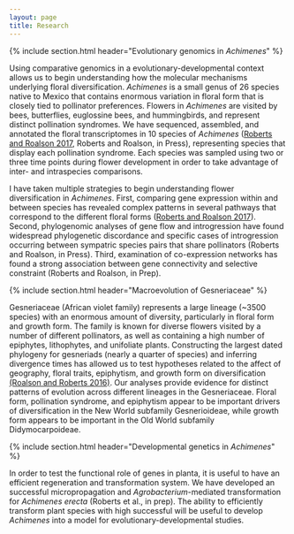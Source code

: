 ```yaml
---
layout: page
title: Research
---
```

{% include section.html header="Evolutionary genomics in <em>Achimenes</em>" %}

Using comparative genomics in a evolutionary-developmental context allows us to begin understanding how the molecular mechanisms underlying floral diversification. *Achimenes* is a small genus of 26 species native to Mexico that contains enormous variation in floral form that is closely tied to pollinator preferences. Flowers in _Achimenes_ are visited by bees, butterflies, euglossine bees, and hummingbirds, and represent distinct pollination syndromes. We have sequenced, assembled, and annotated the floral transcriptomes in 10 species of _Achimenes_ ([Roberts and Roalson 2017](https://bmcgenomics.biomedcentral.com/articles/10.1186/s12864-017-3623-8), Roberts and Roalson, in Press), representing species that display each pollination syndrome. Each species was sampled using two or three time points during flower development in order to take advantage of inter- and intraspecies comparisons.

I have taken multiple strategies to begin understanding flower diversification in _Achimenes_. First, comparing gene expression within and between species has revealed complex patterns in several pathways that correspond to the different floral forms ([Roberts and Roalson 2017](https://bmcgenomics.biomedcentral.com/articles/10.1186/s12864-017-3623-8)). Second, phylogenomic analyses of gene flow and introgression have found widespread phylogenetic discordance and specific cases of introgression occurring between sympatric species pairs that share pollinators (Roberts and Roalson, in Press). Third, examination of co-expression networks has found a strong association between gene connectivity and selective constraint (Roberts and Roalson, in Prep). 

{% include section.html header="Macroevolution of Gesneriaceae" %}

Gesneriaceae (African violet family) represents a large lineage (~3500 species) with an enormous amount of diversity, particularly in floral form and growth form. The family is known for diverse flowers visited by a number of different pollinators, as well as containing a high number of epiphytes, lithophytes, and unifoliate plants. Constructing the largest dated phylogeny for gesneriads (nearly a quarter of species) and inferring divergence times has allowed us to test hypotheses related to the affect of geography, floral traits, epiphytism, and growth form on diversification [(Roalson and Roberts 2016)](http://sysbio.oxfordjournals.org/content/65/4/662). Our analyses provide evidence for distinct patterns of evolution across different lineages in the Gesneriaceae. Floral form, pollination syndrome, and epiphytism appear to be important drivers of diversification in the New World subfamily Gesnerioideae, while growth form appears to be important in the Old World subfamily Didymocarpoideae.

{% include section.html header="Developmental genetics in <em>Achimenes</em>" %}

In order to test the functional role of genes in planta, it is useful to have an efficient regeneration and transformation system. We have developed an successful micropropagation and *Agrobacterium*-mediated transformation for *Achimenes erecta* (Roberts et al., in prep). The ability to efficiently transform plant species with high successful will be useful to develop *Achimenes* into a model for evolutionary-developmental studies. 



